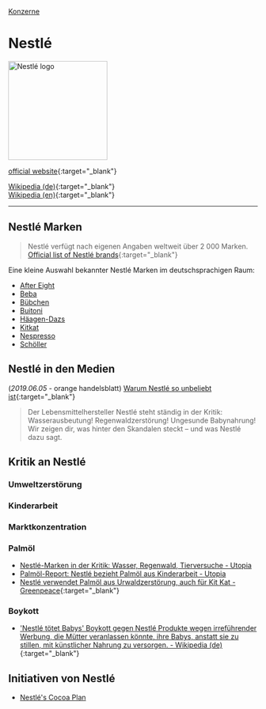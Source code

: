 [Konzerne](../konzerne.html)   

# Nestlé

<img src="https://upload.wikimedia.org/wikipedia/en/d/d8/Nestl%C3%A9.svg" height="200" alt="Nestlé logo">   

[official website](http://www.nestle.com/){:target="_blank"}   

[Wikipedia (de)](https://de.wikipedia.org/wiki/Nestl%C3%A9){:target="_blank"}   
[Wikipedia (en)](https://en.wikipedia.org/wiki/Nestl%C3%A9){:target="_blank"}   

---

## Nestlé Marken
> Nestlé verfügt nach eigenen Angaben weltweit über 2 000 Marken.   
[Official list of Nestlé brands](https://www.nestle.com/brands/brandssearchlist){:target="_blank"}   

Eine kleine Auswahl bekannter Nestlé Marken im deutschsprachigen Raum:   
* [After Eight](../marken/after-eight.html)
* [Beba](../marken/beba.html)
* [Bübchen](../marken/buebchen.html)
* [Buitoni](../marken/buitoni.html)
* [Häagen-Dazs](../marken/haeagen-dazs.html)
* [Kitkat](../marken/kitkat.html)
* [Nespresso](../marken/nespresso.html)
* [Schöller](../marken/schoeller.html)

## Nestlé in den Medien
(_2019.06.05_ - orange handelsblatt) [Warum Nestlé so unbeliebt ist](https://orange.handelsblatt.com/artikel/40262){:target="_blank"}   
> Der Lebensmittelhersteller Nestlé steht ständig in der Kritik: Wasserausbeutung! Regenwaldzerstörung! Ungesunde Babynahrung! Wir zeigen dir, was hinter den Skandalen steckt – und was Nestlé dazu sagt.   

## Kritik an Nestlé

### <a name="umweltzerstoerung">Umweltzerstörung</a>
### <a name="kinderarbeit">Kinderarbeit</a>
### <a name="marktkonzentration">Marktkonzentration</a>
### <a name="palmoelanbau">Palmöl</a>
* [Nestlé-Marken in der Kritik: Wasser, Regenwald, Tierversuche - Utopia](https://utopia.de/ratgeber/nestle-marken-diese-produkte-gehoeren-zum-unternehmen/)
* [Palmöl-Report: Nestlé bezieht Palmöl aus Kinderarbeit - Utopia](https://utopia.de/ratgeber/solidar-suisse-nestle-bezieht-palmoel-aus-kinderarbeit/)
* [Nestlé verwendet Palmöl aus Urwaldzerstörung, auch für Kit Kat - Greenpeace](https://www.greenpeace.ch/de/story/16047/nestle-verwendet-palmoel-aus-urwaldzerstoerung-auch-fuer-kit-kat/){:target="_blank"}

### <a name="boykott">Boykott</a>
* ['Nestlé tötet Babys' Boykott gegen Nestlé Produkte wegen irreführender Werbung, die Mütter veranlassen könnte, ihre Babys, anstatt sie zu stillen, mit künstlicher Nahrung zu versorgen. - Wikipedia (de)](https://de.wikipedia.org/wiki/Nestl%C3%A9_t%C3%B6tet_Babys){:target="_blank"}

## Initiativen von Nestlé

* [Nestlé's Cocoa Plan](../initiativen/nestles_cocoa_plan.html)
